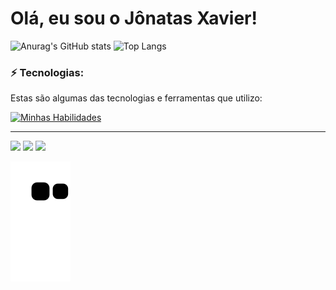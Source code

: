 # Olá, eu sou o Jônatas Xavier!


![Anurag's GitHub stats](https://github-readme-stats.vercel.app/api?username=jonatassx96&show_icons=true&theme=highcontrast) ![Top Langs](https://github-readme-stats.vercel.app/api/top-langs/?username=jonatassx96&layout=compact&theme=highcontrast)

<div style="display: inline_block">



### ⚡ Tecnologias:

Estas são algumas das tecnologias e ferramentas que utilizo:
 
[![Minhas Habilidades](https://skillicons.dev/icons?i=html,css,js)](https://skillicons.dev)

<hr>


[<img src = "https://img.shields.io/badge/instagram-%23E4405F.svg?&style=for-the-badge&logo=instagram&logoColor=white">](https://www.instagram.com/jonatas.xavier.96/) [<img src="https://img.shields.io/badge/linkedin-%230077B5.svg?&style=for-the-badge&logo=linkedin&logoColor=white" />](https://www.linkedin.com/in/jonatas-xavier/)
[<img src="https://img.shields.io/badge/-gmail-2EC866?style=for-the-badge&logo=gmail&logoColor=white" />](mailto:jonatas.sx96@gmail.com)

![Snake animation](https://github.com/jonatassx96/jonatassx96/blob/output/github-contribution-grid-snake.svg)
